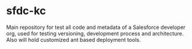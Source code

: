 sfdc-kc
=======

Main repository for test all code and metadata of a Salesforce developer org, 
used for testing versioning, development process and architecture. Also will hold 
customized ant based deployment tools. 